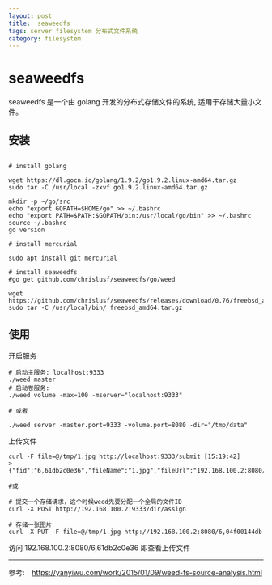 ```yaml
---
layout: post
title:  seaweedfs
tags: server filesystem 分布式文件系统
category: filesystem
---
```


# seaweedfs

seaweedfs 是一个由 golang 开发的分布式存储文件的系统, 适用于存储大量小文件。

## 安装
```shell

# install golang

wget https://dl.gocn.io/golang/1.9.2/go1.9.2.linux-amd64.tar.gz
sudo tar -C /usr/local -zxvf go1.9.2.linux-amd64.tar.gz

mkdir -p ~/go/src
echo "export GOPATH=$HOME/go" >> ~/.bashrc
echo "export PATH=$PATH:$GOPATH/bin:/usr/local/go/bin" >> ~/.bashrc
source ~/.bashrc
go version

# install mercurial

sudo apt install git mercurial

# install seaweedfs
#go get github.com/chrislusf/seaweedfs/go/weed

wget  https://github.com/chrislusf/seaweedfs/releases/download/0.76/freebsd_amd64.tar.gz
sudo tar -C /usr/local/bin/ freebsd_amd64.tar.gz

```

## 使用

开启服务

```shell
# 启动主服务: localhost:9333
./weed master
# 启动卷服务:
./weed volume -max=100 -mserver="localhost:9333"

# 或者

./weed server -master.port=9333 -volume.port=8080 -dir="/tmp/data"

```

上传文件

```
curl -F file=@/tmp/1.jpg http://localhost:9333/submit [15:19:42]
>{"fid":"6,61db2c0e36","fileName":"1.jpg","fileUrl":"192.168.100.2:8080/6,61db2c0e36","size":131983}%

#或

# 提交一个存储请求，这个时候weed先要分配一个全局的文件ID
curl -X POST http://192.168.100.2:9333/dir/assign

# 存储一张图片
curl -X PUT -F file=@/tmp/1.jpg http://192.168.100.2:8080/6,04f00144db
```
访问 192.168.100.2:8080/6,61db2c0e36 即查看上传文件

----
参考:　https://yanyiwu.com/work/2015/01/09/weed-fs-source-analysis.html

